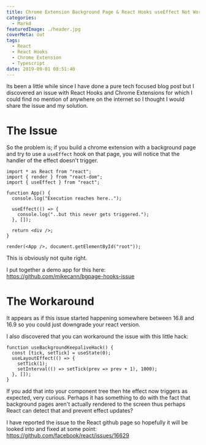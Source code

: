 ```yaml
---
title: Chrome Extension Background Page & React Hooks useEffect Not Working
categories:
  - Markd
featuredImage: ./header.jpg
coverMeta: out
tags:
  - React
  - React Hooks
  - Chrome Extension
  - Typescript
date: 2019-09-01 08:51:40
---
```


Its been a little while since I have done a pure tech focused blog post but I discovered an issue with React Hooks and Chrome Extensions for which I could find no mention of anywhere on the internet so I thought I would share the issue and my solution.

<!-- more -->

# The Issue

So the problem is; if you build a chrome extension with a background page and try to use a `useEffect` hook on that page, you will notice that the handler of the effect doesn't trigger.

```
import * as React from "react";
import { render } from "react-dom";
import { useEffect } from "react";

function App() {
  console.log("Execution reaches here..");

  useEffect(() => {
    console.log("..but this never gets triggered.");
  }, []);

  return <div />;
}

render(<App />, document.getElementById("root"));
```

This is obviously not quite right.

I put together a demo app for this here: https://github.com/mikecann/bgpage-hooks-issue

# The Workaround

It appears as if this issue started happening somewhere between 16.8 and 16.9 so you could just downgrade your react version.

I also discovered that you can workaround the issue with this little hack:

```
function useBackgroundKeepaliveHack() {
  const [tick, setTick] = useState(0);
  useLayoutEffect(() => {
    setTick(1);
    setInterval(() => setTick(prev => prev + 1), 1000);
  }, []);
}
```

If you add that into your component tree then hte effect now triggers as expected, very curious. Perhaps it has something to do with the fact that background pages aren't actually rendered to the screen thus perhaps React can detect that and prevent effect updates?

I have reported the issue to the React github page so hopefully it will be looked into and fixed at some point: https://github.com/facebook/react/issues/16629
